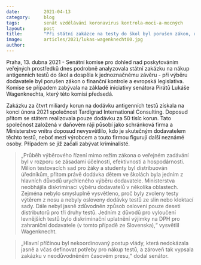 ```yaml
---
date:         2021-04-13
category:     blog
tags:         senát vzdělávání koronavirus kontrola-moci-a-mocných
layout:       post
title:        "Při státní zakázce na testy do škol byl porušen zákon, usnesla se senátní komise. Prošetření inicioval pirátský senátor Lukáš Wagenknecht"
image:        articles/2021/lukas-wagenknecht00.jpg
author:       
---
```




Praha, 13. dubna 2021 - Senátní komise pro dohled nad poskytováním veřejných prostředků dnes podrobně analyzovala státní zakázku na nákup antigennich testů do škol a dospěla k jednoznačnému závěru - při výběru dodavatele byl porušen zákon o finanční kontrole a evropská legislativa. Komise se případem zabývala na základě iniciativy senátora Pirátů Lukáše Wagenknechta, který této komisi předsedá. 

Zakázku za čtvrt miliardy korun na dodávku antigenních testů získala na konci února 2021 společnost Tardigrad International Consulting. Doposud přitom se státem realizovala pouze dodávku za 50 tisíc korun. Tato společnost založená v daňovém ráji působí jako schránková firma a Ministerstvo vnitra doposud nevysvětlilo, kdo je skutečným dodavatelem těchto testů, neboť mezi výrobcem a touto firmou figurují další neznámé osoby. Případem se již začali zabývat kriminalisté. 

> „Průběh výběrového řízení mimo režim zákona o veřejném zadávání byl v rozporu se zásadami účelnosti, efektivnosti a hospodárnosti. Milion testovacích sad pro žáky a studenty byl distribuován úředníkům, přitom právě dodávka dětem ve školách byla jedním z hlavních důvodů urychleného výběru dodavatele. Ministerstva neobhájila diskriminaci výběru dodavatelů v několika oblastech. Zejména nebylo smysluplně vysvětleno, proč byly zvoleny testy výtěrem z nosu a nebyly osloveny dodávky testů ze slin nebo kloktací sady. Dále nebyl jasně zdůvodněn způsob oslovení pouze deseti distributorů pro tři druhy testů. Jedním z důvodů pro vyloučení levnějších testů bylo diskriminační uplatnění výjimky na DPH pro zahraniční dodavatele (v tomto případě ze Slovenska),“ vysvětlil Wagenknecht.

> „Hlavní příčinou byl nekoordinovaný postup vlády, která nedokázala jasně a včas definovat potřeby pro nákup testů, a zároveň tak vypsala zakázku v neodůvodněném časovém presu,“ dodal senátor. 
